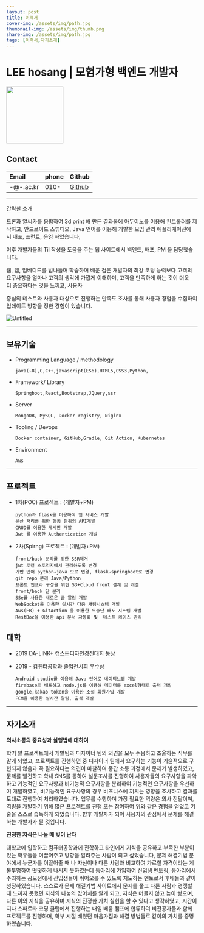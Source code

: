 ```yaml
---
layout: post
title: 이력서
cover-img: /assets/img/path.jpg
thumbnail-img: /assets/img/thumb.png
share-img: /assets/img/path.jpg
tags: [이력서,자기소개]
---
```


# LEE hosang | 모험가형 백엔드 개발자

<img src = "https://user-images.githubusercontent.com/38107948/150670828-9d5d6ecd-a2c9-4855-9713-b189bf6e0214.jpg" width="150px"> 
<h2 class="contact">Contact</h2>


| Email |  phone | Github |
| :------ |:--- | :--- |
| -@-.ac.kr  |010- |[Github](http://GitHub.com/dpdtydz) |


---



간략한 소개

드론과 알씨카를 융합하여 3d print 해 만든 결과물에 아두이노를 이용해 컨트롤러를 제작하고, 안드로이드 스튜디오, Java 언어를 이용해 개발한 모임 관리 애플리케이션에서 배포, 프런트, 운영 하였습니다,

이후 개발자들의 Til 작성을 도움을 주는 웹 사이트에서 백엔드, 배포, PM 을 담당했습니다.

웹, 앱, 임베디드를 넘나들며 학습하며 배운 점은 개발자의 최강 코딩 능력보다 고객의 요구사항을 얼마나 고객의 생각에 가깝게 이해하며, 고객을 만족하게 하는 것이 더욱더 중요하다는 것을 느끼고, 사용자 

중심의 테스트와 사용자 대상으로 진행하는 만족도 조사를 통해 사용자 경험을 수집하여 업데이트 방향을 정한 경험이 있습니다.

![Untitled](https://user-images.githubusercontent.com/38107948/150670827-a71aff1b-5b4a-43eb-86e1-1ba859409a00.jpeg)


---

## 보유기술

- Programming Language / methodology


      java(~8),C,C++,javascript(ES6),HTML5,CSS3,Python,



- Framework/ Library


      Springboot,React,Bootstrap,JQuery,ssr



- Server


      MongoDB, MySQL, Docker registry, Niginx



- Tooling / Devops


      Docker container, GitHub,Gradle, Git Action, Kubernetes



- Environment


      Aws
    

---

## 프로젝트

- 1차(POC) 프로젝트 : (개발자+PM)
     
      python과 flask를 이용하여 웹 서비스 개발
      분산 처리를 위한 행동 단위의 API개발
      CRUD를 이용한 게시판 개발
      Jwt 를 이용한 Authentication 개발


- 2차(Spirng) 프로젝트 :   (개발자+PM)

      front/back 분리를 위한 SSR제거
      jwt 로컬 스토리지에서 관리하도록 변경
      기반 언어 python→java 으로 변경, flask→springboot로 변경
      git repo 분리 Java/Python 
      프론트 인프라 구성을 위한 S3+Cloud front 설계 및 개설
      front/back 단 분리
      SSe를 사용한 새로운 글 알림 개발
      WebSocket을 이용한 실시간 다중 채팅시스템 개발
      Aws(EB) + GitAction 을 이용한 무중단 배포 시스템 개발
      RestDoc을 이용한 api 문서 자동화 및  테스트 케이스 관리


## 대학

- 2019 DA-LINK+ 캡스돈디자인경진대회 동상
- 2019 - 컴퓨터공학과 졸업전시회 우수상


      Android studio를 이용해 Java 언어로 네이티브앱 개발
      firebase로 배포하고 node.js를 이용해 데이터를 excel형태로 출력 개발
      google,kakao token을 이용한 소셜 회원가입 개발
      FCM을 이용한 실시간 알림, 출석 개발

---

## 자기소개

**의사소통의 중요성과 실행법에 대하여**

학기 말 프로젝트에서 개발팀과 디자이너 팀의 의견을 모두 수용하고 조율하는 직무를 맡게 되었고, 프로젝트를 진행하던 중 디자이너 팀에서 요구하는 기능이 기술적으로 구현되지 않음과 꼭 필요하다는 의견이 마찰하여 중간 소통 과정에서 문제가 발생하였고, 문제를 발견하고 학내 SNS를 통하여 설문조사를 진행하여 사용자들의 요구사항을 파악하고 기능적인 요구사항과 비기능적 요구사항을 분리하여 기능적인 요구사항을 우선하여 개발하였고, 비기능적인 요구사항의 경우 비즈니스에 끼치는 영향을 조사하고 결과를 토대로 진행하여 처리하였습니다. 업무를 수행하며 가장 필요한 역량은 의사 전달이며, 역량을 개발하기 위해 많은 프로젝트를 진행 또는 참여하여 위와 같은 경험을 얻었고 기술을 스스로 습득하게 되었습니다. 향후 개발자가 되어 사용자의 관점에서 문제를 해결하는 개발자가 될 것입니다.

**진정한 지식은 나눌 때 빛이 난다**

대학교에 입학하고 컴퓨터공학과에 진학하고 타인에게 지식을 공유하고 부족한 부분이 있는 학우들을 이끌어주고 방향을 알려주는 사람이 되고 싶었습니다, 문제 해결기법 분야에서 누군가를 이끌어줄 때 나 자신이나 다른 사람과 비교하여 가르칠 자격이라는 게 불투명하여 떳떳하게 나서지 못하였는데 동아리에 가입하여 신입생 멘토링, 동아리에서 주최하는 공모전에서 신입생들이 뛰어오를 수 있도록 지도하는 멘토로서 후배들과 같이 성장하였습니다. 스스로가 문제 해결기법 사이트에서 문제를 풀고 다른 사람과 경쟁할 때 느끼지 못했던 지식의 나눔의 값어치를 알게 되고, 지식은 머물지 않고 높이 쌓으며, 다른 이와 지식을 공유하며 지식의 진정한 가치 실현을 할 수 있다고 생각하였고, 시간이 지나 스파르타 코딩 클럽에서 진행하는 내일 배움 캠프에 합류하여 비전공자들과 함께 프로젝트를 진행하며, 학부 시절 배웠던 마음가짐과 해결 방법들로 같이의 가치를 증명하였습니다.
</div>
